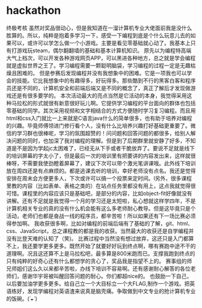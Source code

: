 # hackathon
终极考核
虽然对奖品很动心，但是我知道在一溜计算机专业大佬面前我是没什么胜算的。所以，纯粹是抱着多学习一下，感受一下编程到底是个什么玩意儿去的如果可以，或许可以学怎么做一个小游戏。主要是看见零基础就心动了。我基本上只有打游戏玩steam，偶尔翻翻墙的基础和基本计算机知识。
 原先以为编程特高端大气上档次，可以开发各种游戏网页APP，可以黑进各种地方，总之就是学会编程就是虚拟世界之王了。学习编程需要一颗聪明脑袋，学习编程的过程一定是无趣枯燥且困难的。
 但是参赛后发现编程并没有我想象中的困难。它是一项我也可以学会的技能。它比我想象中的有趣得多，好玩得多。那些酷到不行的黑客白客和程序员还是不同的，计算机安全和前端后端又是不同的概念了，真正了解后才发现做游戏还是有很多要学的。
 本次活动最大的亮点当然是它活动的本身，我觉得采用这种马拉松的形式就很有新意很好玩儿啊。它提供学习编程的平台面向的群体也包括零基础的同学。其次采用视频和文字相结合的方式方便随时学习复习编程。而且用html和css入门就比一上来就是C语言java什么的简单很多，也有助于培养对编程的兴趣。毕竟师傅领进门修行看个人，没有什么比培养兴趣打好基础更重要了。微信的学习群也很棒呢，学习的氛围超赞的！问问题和回答问题的都很多，给别人解决问题的同时，也加深了我对编程的理解。但是到了后期群里就安静了好多，不知道是不是因为学起jc太困难了，已经无从下手或者干脆放弃了。要说不足就是线下的培训屏幕的字太小了，但是最后一次的培训里有把要讲的内容发出来，这样就很棒呀，不需要我使劲瞪着屏幕了，建议下次可以带个激光笔讲课哦。此外线下培训放在周四还是有点麻烦的。都是逃课去听的培训，幸好老师没有点名。我还是觉得安排在周末会方便更多人，下次或许可以搞一个投票来定时间。l另外，很多课程里教的内容（比如表单、表格之类的）在站点任务里都没有用上，这点我就觉得很可惜。课程里的内容应该只是基础吧，是部分的内容，比如object-fit好像就没有讲解。还有不足就是我觉得一个月的学习还是太短啦，私心想就这样学四年，不是计算机相关专业的真的没有什么机会能有这么多老师耐心教导。但是这毕竟只是个活动，老师们也都是奋战一线的程序员，都辛苦啦！所以如果还有下一场比赛必须得参加啊。
 我收获很多啊，比如对编程的前端后端有了基础的了解，git、html、css、JavaScript，总之课程教的都是我的收获。当然最大的收获还是自学编程并没有比登天难的认知了（笑)。
 比赛过程中当然没有想过放弃，这还只是入门都算不上，我还要学更多更多。既然开始了就要好好玩到终点啊，哪有赛跑中途不干的道理啊。况且这还算不上是马拉松吧，最多算是800米跑而已。支撑我跑到终点的只有纯粹的好奇心还有什么都想学的贪心了，奖品我是指望不上的。
 赛事组的师兄师姐们这么久以来都辛苦啦，办线下培训不容易啊。还有感谢耐心解答的各位老师们，感谢华宇哥被叫醒回答问题的耐心。你们都超nice的。
 也鼓励一下自己，以后要加油学更多更多。给自己立一个大目标立一个大FLAG,制作一个游戏。把英语练好，发现学编程对英语渣来说真是脑壳痛。争取做到中文专业的抢计算机专业的饭碗。(*´◒`*)  
